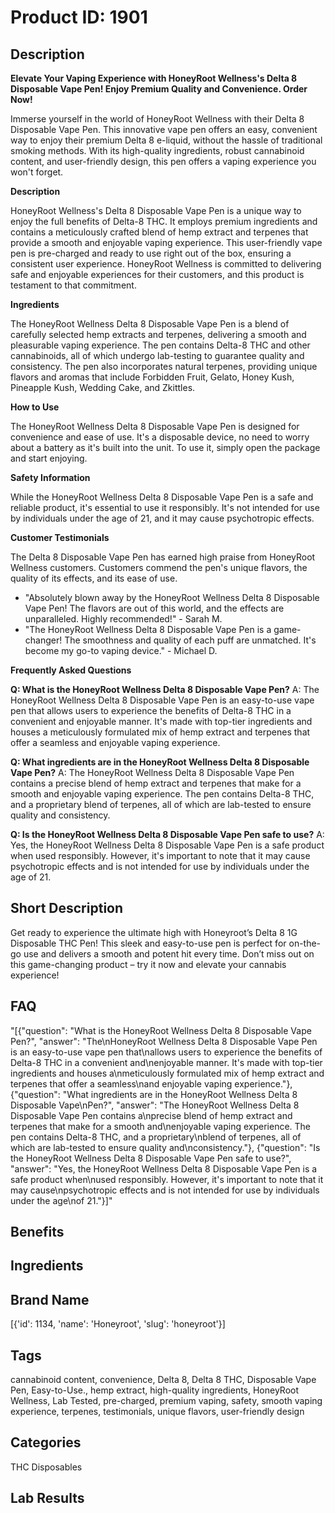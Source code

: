 # Product ID: 1901
## Description
<div class="flex flex-grow flex-col gap-3">
<div class="min-h-[20px] flex flex-col items-start gap-4 whitespace-pre-wrap">
<div class="markdown prose w-full break-words dark:prose-invert light">
<div class="flex flex-grow flex-col gap-3">
<div class="flex flex-col items-start gap-4 whitespace-pre-wrap break-words">
<div class="markdown prose w-full break-words dark:prose-invert dark">
<p><strong>Elevate Your Vaping Experience with HoneyRoot Wellness's Delta 8 Disposable Vape Pen! Enjoy Premium Quality and Convenience. Order Now!</strong></p>
<p>Immerse yourself in the world of HoneyRoot Wellness with their Delta 8 Disposable Vape Pen. This innovative vape pen offers an easy, convenient way to enjoy their premium Delta 8 e-liquid, without the hassle of traditional smoking methods. With its high-quality ingredients, robust cannabinoid content, and user-friendly design, this pen offers a vaping experience you won't forget.</p>
<p><strong>Description</strong></p>
<p>HoneyRoot Wellness's Delta 8 Disposable Vape Pen is a unique way to enjoy the full benefits of Delta-8 THC. It employs premium ingredients and contains a meticulously crafted blend of hemp extract and terpenes that provide a smooth and enjoyable vaping experience. This user-friendly vape pen is pre-charged and ready to use right out of the box, ensuring a consistent user experience. HoneyRoot Wellness is committed to delivering safe and enjoyable experiences for their customers, and this product is testament to that commitment.</p>
<p><strong>Ingredients</strong></p>
<p>The HoneyRoot Wellness Delta 8 Disposable Vape Pen is a blend of carefully selected hemp extracts and terpenes, delivering a smooth and pleasurable vaping experience. The pen contains Delta-8 THC and other cannabinoids, all of which undergo lab-testing to guarantee quality and consistency. The pen also incorporates natural terpenes, providing unique flavors and aromas that include Forbidden Fruit, Gelato, Honey Kush, Pineapple Kush, Wedding Cake, and Zkittles.</p>
<p><strong>How to Use</strong></p>
<p>The HoneyRoot Wellness Delta 8 Disposable Vape Pen is designed for convenience and ease of use. It's a disposable device, no need to worry about a battery as it's built into the unit. To use it, simply open the package and start enjoying.</p>
<p><strong>Safety Information</strong></p>
<p>While the HoneyRoot Wellness Delta 8 Disposable Vape Pen is a safe and reliable product, it's essential to use it responsibly. It's not intended for use by individuals under the age of 21, and it may cause psychotropic effects.</p>
<p><strong>Customer Testimonials</strong></p>
<p>The Delta 8 Disposable Vape Pen has earned high praise from HoneyRoot Wellness customers. Customers commend the pen's unique flavors, the quality of its effects, and its ease of use.</p>
<ul>
<li>"Absolutely blown away by the HoneyRoot Wellness Delta 8 Disposable Vape Pen! The flavors are out of this world, and the effects are unparalleled. Highly recommended!" - Sarah M.</li>
<li>"The HoneyRoot Wellness Delta 8 Disposable Vape Pen is a game-changer! The smoothness and quality of each puff are unmatched. It's become my go-to vaping device." - Michael D.</li>
</ul>
<p><strong>Frequently Asked Questions</strong></p>
<p><strong>Q: What is the HoneyRoot Wellness Delta 8 Disposable Vape Pen?</strong> A: The HoneyRoot Wellness Delta 8 Disposable Vape Pen is an easy-to-use vape pen that allows users to experience the benefits of Delta-8 THC in a convenient and enjoyable manner. It's made with top-tier ingredients and houses a meticulously formulated mix of hemp extract and terpenes that offer a seamless and enjoyable vaping experience.</p>
<p><strong>Q: What ingredients are in the HoneyRoot Wellness Delta 8 Disposable Vape Pen?</strong> A: The HoneyRoot Wellness Delta 8 Disposable Vape Pen contains a precise blend of hemp extract and terpenes that make for a smooth and enjoyable vaping experience. The pen contains Delta-8 THC, and a proprietary blend of terpenes, all of which are lab-tested to ensure quality and consistency.</p>
<p><strong>Q: Is the HoneyRoot Wellness Delta 8 Disposable Vape Pen safe to use?</strong> A: Yes, the HoneyRoot Wellness Delta 8 Disposable Vape Pen is a safe product when used responsibly. However, it's important to note that it may cause psychotropic effects and is not intended for use by individuals under the age of 21.</p>
</div>
</div>
</div>
<div class="flex justify-between lg:block">
<div class="text-gray-400 flex self-end lg:self-center justify-center mt-2 gap-2 md:gap-3 lg:gap-1 lg:absolute lg:top-0 lg:translate-x-full lg:right-0 lg:mt-0 lg:pl-2 visible"></div>
</div>
</div>
</div>
</div>

## Short Description
<p>Get ready to experience the ultimate high with Honeyroot&#8217;s Delta 8 1G Disposable THC Pen! This sleek and easy-to-use pen is perfect for on-the-go use and delivers a smooth and potent hit every time. Don&#8217;t miss out on this game-changing product &#8211; try it now and elevate your cannabis experience!</p>

## FAQ
"[{\"question\": \"What is the HoneyRoot Wellness Delta 8 Disposable Vape Pen?\", \"answer\": \"The\\nHoneyRoot Wellness Delta 8 Disposable Vape Pen is an easy-to-use vape pen that\\nallows users to experience the benefits of Delta-8 THC in a convenient and\\nenjoyable manner. It's made with top-tier ingredients and houses a\\nmeticulously formulated mix of hemp extract and terpenes that offer a seamless\\nand enjoyable vaping experience.\"}, {\"question\": \"What ingredients are in the HoneyRoot Wellness Delta 8 Disposable Vape\\nPen?\", \"answer\": \"The HoneyRoot Wellness Delta 8 Disposable Vape Pen contains a\\nprecise blend of hemp extract and terpenes that make for a smooth and\\nenjoyable vaping experience. The pen contains Delta-8 THC, and a proprietary\\nblend of terpenes, all of which are lab-tested to ensure quality and\\nconsistency.\"}, {\"question\": \"Is the HoneyRoot Wellness Delta 8 Disposable Vape Pen safe to use?\", \"answer\": \"Yes, the HoneyRoot Wellness Delta 8 Disposable Vape Pen is a safe product when\\nused responsibly. However, it's important to note that it may cause\\npsychotropic effects and is not intended for use by individuals under the age\\nof 21.\"}]"
## Benefits

## Ingredients

## Brand Name
[{'id': 1134, 'name': 'Honeyroot', 'slug': 'honeyroot'}]
## Tags
cannabinoid content, convenience, Delta 8, Delta 8 THC, Disposable Vape Pen, Easy-to-Use., hemp extract, high-quality ingredients, HoneyRoot Wellness, Lab Tested, pre-charged, premium vaping, safety, smooth vaping experience, terpenes, testimonials, unique flavors, user-friendly design
## Categories
THC Disposables
## Lab Results

